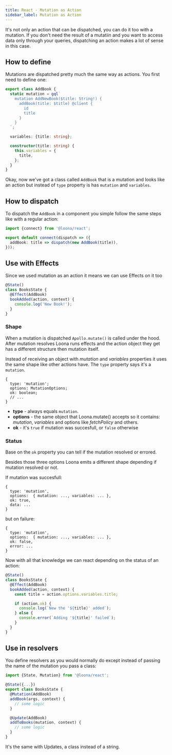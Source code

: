 ```yaml
---
title: React - Mutation as Action
sidebar_label: Mutation as Action
---
```


It's not only an action that can be dispatched, you can do it too with a mutation. If you don't need the result of a mutatiin and you want to access data only through your queries, dispatching an action makes a lot of sense in this case.

## How to define

Mutations are dispatched pretty much the same way as actions. You first need to define one:

```typescript
export class AddBook {
  static mutation = gql`
    mutation AddNewBook($title: String!) {
      addBook(title: $title) @client {
        id
        title
      }
    }
  `;

  variables: {title: string};

  constructor(title: string) {
    this.variables = {
      title,
    };
  }
}
```

Okay, now we've got a class called `AddBook` that is a mutation and looks like an action but instead of `type` property is has `mutation` and `variables`.

## How to dispatch

To dispatch the `AddBook` in a component you simple follow the same steps like with a regular action:

```typescript
import {connect} from '@loona/react';

export default connect(dispatch => ({
  addBook: title => dispatch(new AddBook(title)),
}));
```

## Use with Effects

Since we used mutation as an action it means we can use Effects on it too

```typescript
@State()
class BooksState {
  @Effect(AddBook)
  bookAdded(action, context) {
    console.log('New Book!');
  }
}
```

### Shape

When a mutation is dispatched `Apollo.mutate()` is called under the hood. After mutation resolves Loona runs effects and the action object they get has a different structure then mutation itself.

Instead of receiving an object with _mutation_ and _variables_ properties it uses the same shape like other actions have. The `type` property says it's a `mutation`.

```
{
  type: 'mutation';
  options: MutationOptions;
  ok: boolean;
  // ...
}
```

- **type** - always equals `mutation`.
- **options** - the same object that Loona.mutate() accepts so it contains: _mutation_, _variables_ and options like _fetchPolicy_ and others.
- **ok** - it's `true` if mutation was succesfull, or `false` otherwise

### Status

Base on the `ok` property you can tell if the mutation resolved or errored.

Besides those three options Loona emits a different shape depending if mutation resolved or not.

If mutation was succesfull:

```
{
  type: 'mutation',
  options:  { mutation: ..., variables: ... },
  ok: true,
  data: ...
}
```

but on failure:

```
{
  type: 'mutation',
  options:  { mutation: ..., variables: ... },
  ok: false,
  error: ...
}
```

Now with all that knowledge we can react depending on the status of an action:

```typescript
@State()
class BooksState {
  @Effect(AddBook)
  bookAdded(action, context) {
    const title = action.options.variables.title;

    if (action.ok) {
      console.log(`New the '${title}' added`);
    } else {
      console.error(`Adding '${title}' failed`);
    }
  }
}
```

## Use in resolvers

You define resolvers as you would normally do except instead of passing the name of the mutation you pass a class:

```typescript
import {State, Mutation} from '@loona/react';

@State({...})
export class BooksState {
  @Mutation(AddBook)
  addBook(args, context) {
    // some logic
  }

  @Update(AddBook)
  addToBooks(mutation, context) {
    // some logic
  }
}
```

It's the same with Updates, a class instead of a string.
